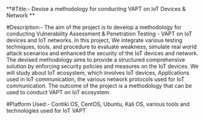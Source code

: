 **#Title:- Devise a methodology for conducting VAPT on IoT Devices & Network
**

#Description:- The aim of the project is to develop a methodology for conducting Vulnerability Assessment & Penetration Testing - VAPT on IoT devices and IoT networks. In this project, We integrate various testing techniques, tools, and procedure to evaluate weakness, simulate real world attack scenarios and enhanced the security of the IoT devices and network. The devised methodology aims to provide a structured comprehensive solution by enforcing security policies and measures on the IoT devices. We will study about IoT ecosystem, which involves IoT devices, Applications used in IoT communication, the various network protocols used for IoT communication. The outcome of the project is a methodology that can be used to conduct VAPT on IoT ecosystem.

#Platform Used:- Contiki OS, CentOS, Ubuntu, Kali OS, various tools and technologies used for IoT VAPT
